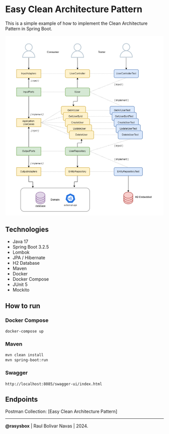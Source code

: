 # Easy Clean Architecture Pattern

This is a simple example of how to implement the Clean Architecture Pattern in Spring Boot.

![clean-architecture.png](clean-architecture.png)

## Technologies
- Java 17
- Spring Boot 3.2.5
- Lombok
- JPA / Hibernate
- H2 Database
- Maven
- Docker
- Docker Compose
- JUnit 5
- Mockito

## How to run

### Docker Compose
```shell
docker-compose up
```

### Maven
```shell
mvn clean install
mvn spring-boot:run
```

### Swagger
```shell
http://localhost:8085/swagger-ui/index.html
```

## Endpoints

Postman Collection: [Easy Clean Architecture Pattern]

---
**@rasysbox** | Raul Bolivar Navas | 2024.
